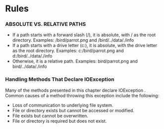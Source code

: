 # Rules

### ABSOLUTE VS. RELATIVE PATHS

- If a path starts with a forward slash (/), it is absolute, with / as the root directory. Examples: /bird/parrot.png and /bird/../data/./info
- If a path starts with a drive letter (c:), it is absolute, with the drive letter as the root directory. Examples: c:/bird/parrot.png and d:/bird/../data/./info
- Otherwise, it is a relative path. Examples: bird/parrot.png and bird/../data/./info

### Handling Methods That Declare IOException
Many of the methods presented in this chapter declare IOException . Common causes of a method throwing this exception include the following:

- Loss of communication to underlying file system.
- File or directory exists but cannot be accessed or modified.
- File exists but cannot be overwritten.
- File or directory is required but does not exist.



